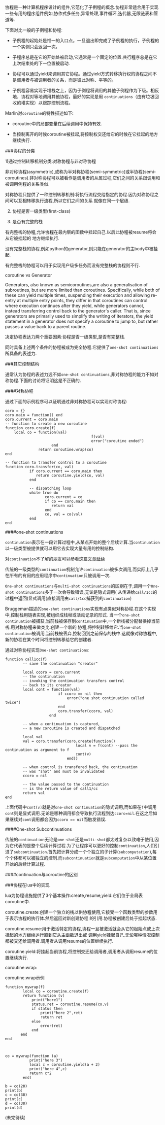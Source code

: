 协程是一种计算机程序设计的组件,它范化了子例程的概念.协程非常适合用于实现一些有用的程序组件例如,协作式多任务,异常处理,事件循环,迭代器,无限链表和管道等.

下面对比一般的子例程和协程:

* 子例程的起始处是惟一的入口点，一旦退出即完成了子例程的执行，子例程的一个实例只会返回一次。

* 子程序总是在它的开始处被启动,它通常是一个固定的位置.共行程序总是在它上次结束处的下一位置被启动.

* 协程可以通过yield来调用其它协程。通过yield方式转移执行权的协程之间不是调用者与被调用者的关系，而是彼此对称、平等的。

* 子例程容易实现于堆栈之上，因为子例程将调用的其他子例程作为下级。相反地，协程对等地调用其他协程，最好的实现是用   `continuations`（由有垃圾回收的堆实现）以跟踪控制流程。

Marlin对`coroutine`的特性描述如下:

* coroutine中的局部变量在后续调用中保持有效.

* 当控制离开的时候coroutine被挂起,将控制权交还给它的时候在它挂起的地方继续执行.


###协程的分类

1)通过控制转移机制分类:对称协程与非对称协程

非对称协程(asymmetric),或称为半对称协程(semi-symmetric)或半协程(semi-coroutines).非对称协程可以被看作是调用者的从属过程,它们之间的关系跟调用和被调用例程的关系类似.

对称协程只提供了一种控制转移机制:将执行流程交给指定的协程.因为对称协程之间可以互相转移执行流程,所以它们之间的关系
就像在同一个层级.

2) 协程是否一级类型(first-class)

3) 是否有完整的栈

有完整栈的协程,允许协程在最内层的函数中挂起自己.以后此协程被resume将会从它被挂起的
地方继续执行.

没有完整栈的协程,例如python的generator,则只能在generator的主body中被挂起.

有完整栈的协程可以用于实现用户级多任务而没有完整栈的协程则不行.

coroutine vs Generator

Generators, also known as semicoroutines,are also a generalisation of subroutines, but are more limited than coroutines. Specifically, while both of these can yield multiple times, suspending their execution and allowing re-entry at multiple entry points, they differ in that coroutines can control where execution continues after they yield, while generators cannot, instead transferring control back to the generator's caller. That is, since generators are primarily used to simplify the writing of iterators, the yield statement in a generator does not specify a coroutine to jump to, but rather passes a value back to a parent routine.


决定协程表达力两个重要因素:协程是否一级类型,是否有完整栈.

同时具备上述两个条件的协程被成为完全协程.它提供了`one-shot continuations`所具备的表述力.


###其它控制结构

通常认为协程的表述力远不如`one-shot continuations`,非对称协程的能力不如对称协程.下面的讨论将证明这是不正确的.

####对称协程

通过下面的示例程序可以证明通过非对称协程可以实现对称协程:

    coro = {}
    coro.main = function() end
    coro.current = coro.main
    -- function to create a new coroutine
    function coro.create(f)
    	local co = function(val)
    					                   f(val)
    					                   error("coroutine ended")
    		   	         end
    	           return coroutine.wrap(co)
    end
    
    -- function to transfer control to a coroutine
    function coro.transfer(co, val)
    	       if coro.current == coro.main then
    		      return coroutine.yield(co, val)
    	       end
    
    	       -- dispatching loop
    	       while true do
    		          coro.current = co
    		          if co == coro.main then
    			         return val
    		          end
    		          co, val = co(val)
    	       end
    end

####one-shot continuations

`continuation`表示在一段计算过程中,从某点开始的整个后续计算.当`continuation`以一级类型被提供就可以用它去实现大量有用的控制结构.

对`continuation`不了解的朋友可以参看这篇文章[延续](http://sniperhw.github.io/#!/2014/09/04/延续(continuation))

传统的一级类型的`continuation`机制允许`continuation`被多次调用,而实际上几乎在所有的有用的应用程序中`continuation`只被调用一次.

`One-shot continuations`与`multi-shot continuations`的区别在于,调用一个`One-shot continuations`多于一次会导致错误,无论是隐式调用(
从传递给`call/1cc`的过程中返回)显式调用(直接调用由`call/1cc`捕获到的`continuation`)

Bruggeman描述的`one-shot continuations`实现有点类似对称协程.在这个实现中,控制栈用链表实现,被组织成栈帧或活动记录的形式.
当一个`one-shot continuation`被捕获,当前栈被保存到`continuation`中,一个新栈被分配替换掉当前栈.用对称协程来做类比:创建一个新的
协程,将控制转移给它.当`one-shot continuation`被调用,当前栈被丢弃,控制回到之前保存的栈中.这就像对称协程中,新的协程在某个时间将控制转移给它的创建者.


通过对称协程实现`One-shot continuations`:

    function call1cc(f)
        	-- save the continuation "creator"
        	
        	local ccoro = coro.current
        	-- the continuation
        	-- invoking the continuation transfers control
        	-- back to its creator
        	local cont = function(val)   
                            if ccoro == nil then
                                error("one shot continuation called twice")
                            end
                            coro.transfer(ccoro, val)
        		   		end
        	
        	-- when a continuation is captured,
        	-- a new coroutine is created and dispatched
        
        	local val
        	val = coro.transfer(coro.create(function()
        				 			local v = f(cont) --pass the continuation as argument to f
        				 			cont(v)
        			    		end))
        
        	-- when control is transfered back, the continuation
        	-- was "shot" and must be invalidated
        	ccoro = nil
        	
        	-- the value passed to the continuation
        	-- is the return value of call1/cc
        	return val
    end


上面代码中`cont(v)`就是对`one-shot continuation`的隐式调用,而如果在`f`中调用`cont`则是显式调用.无论是哪种调用都会导致执行流程到达`ccoro=nil`.在这之后如果继续对`cont`调用都会因为`ccoro == nil`而触发错误.

####One-shot Subcontinuations

传统的`continuation`无论是`one-shot`还是`multi-shot`都太过复杂以致难于使用,因为它代表的是整个后续计算过程.为了让程序可以更好的控制`continuation`,人们引进了`subcontinuation`.首先把计算分成一个个独立的子计算(`subcomputation`),每个个体都可以被独立的控制.而`subcontinuation`就是`subcomputation`中从某位置开始的后续计算过程.





####continuation与coroutine的区别
 

###协程在lua中的实现


lua为协程设施提供了3个基本操作:create,resume,yield.它们位于全局表coroutine中.

coroutine.create:创建一个独立的栈以供协程使用,它接受一个函数类型的参数用于表示协程的执行体.然后返回对新创建协程
的引用.协程被创建后处于挂起状态.

coroutine.resume:用于激活特定的协程,协程一旦被激活就会从它的起始点或上次挂起的地方继续运行直到它从主函数退出或
调用yield挂起自己.无论哪种情况控制都被交还给调用者.调用者从调用resume的位置继续执行.

coroutine.yield:将挂起当前协程,将控制交还给调用者,调用者从调用resume的位置继续执行.

coroutine.wrap:

coroutine.wrap示例

    function mywrap(f)
        	local co = coroutine.create(f)
        	return function (v)
    		  	print("here1")
    		  	status,ret = coroutine.resume(co,v)
    		  	if status then
    				print("here 2",ret)
    				return ret
    		  	else
    				error(ret)
    		  	end
    	   end
    end
    
    
    
    co = mywrap(function (a)
        	   print("here 3")
        	   local c = coroutine.yield(a + 2)
        	   print("here 4",c)
        	   return c*2
        	end)
    
    b = co(20)
    print(b)
    c = co(30)
    print(c)
    d = co(30)
    print(d)

(未完待续)

